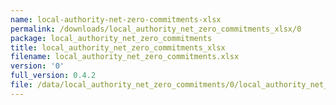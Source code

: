 ```yaml
---
name: local-authority-net-zero-commitments-xlsx
permalink: /downloads/local_authority_net_zero_commitments_xlsx/0
package: local_authority_net_zero_commitments
title: local_authority_net_zero_commitments_xlsx
filename: local_authority_net_zero_commitments.xlsx
version: '0'
full_version: 0.4.2
file: /data/local_authority_net_zero_commitments/0/local_authority_net_zero_commitments.xlsx
---
```


